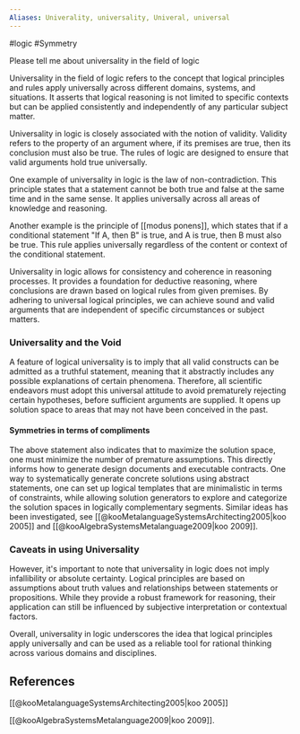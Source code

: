```yaml
---
Aliases: Univerality, universality, Univeral, universal
---
```

#logic #Symmetry 

Please tell me about universality in the field of logic

Universality in the field of logic refers to the concept that logical principles and rules apply universally across different domains, systems, and situations. It asserts that logical reasoning is not limited to specific contexts but can be applied consistently and independently of any particular subject matter.

Universality in logic is closely associated with the notion of validity. Validity refers to the property of an argument where, if its premises are true, then its conclusion must also be true. The rules of logic are designed to ensure that valid arguments hold true universally.

One example of universality in logic is the law of non-contradiction. This principle states that a statement cannot be both true and false at the same time and in the same sense. It applies universally across all areas of knowledge and reasoning.

Another example is the principle of [[modus ponens]], which states that if a conditional statement "If A, then B" is true, and A is true, then B must also be true. This rule applies universally regardless of the content or context of the conditional statement.

Universality in logic allows for consistency and coherence in reasoning processes. It provides a foundation for deductive reasoning, where conclusions are drawn based on logical rules from given premises. By adhering to universal logical principles, we can achieve sound and valid arguments that are independent of specific circumstances or subject matters.

### Universality and the Void
A feature of logical universality is to imply that all valid constructs can be admitted as a truthful statement, meaning that it abstractly includes any possible explanations of certain phenomena. Therefore, all scientific endeavors must adopt this universal attitude to avoid prematurely rejecting certain hypotheses, before sufficient arguments are supplied. It opens up solution space to areas that may not have been conceived in the past.
#### Symmetries in terms of compliments
The above statement also indicates that to maximize the solution space, one must minimize the number of premature assumptions. This directly informs how to generate design documents and executable contracts. One way to systematically generate concrete solutions using abstract statements, one can set up logical templates that are minimalistic in terms of constraints, while allowing solution generators to explore and categorize the solution spaces in logically complementary segments. Similar ideas has been investigated, see [[@kooMetalanguageSystemsArchitecting2005|koo 2005]]  and [[@kooAlgebraSystemsMetalanguage2009|koo 2009]].

### Caveats in using Universality

However, it's important to note that universality in logic does not imply infallibility or absolute certainty. Logical principles are based on assumptions about truth values and relationships between statements or propositions. While they provide a robust framework for reasoning, their application can still be influenced by subjective interpretation or contextual factors.

Overall, universality in logic underscores the idea that logical principles apply universally and can be used as a reliable tool for rational thinking across various domains and disciplines.

## References

[[@kooMetalanguageSystemsArchitecting2005|koo 2005]]

[[@kooAlgebraSystemsMetalanguage2009|koo 2009]].


